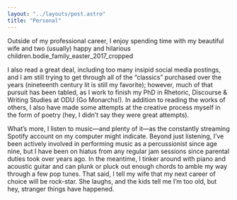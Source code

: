 ```yaml
---
layout: "../layouts/post.astro"
title: "Personal"
---
```


Outside of my professional career, I enjoy spending time with my beautiful wife and two (usually) happy and hilarious children.bodie_family_easter_2017_cropped

I also read a great deal, including too many insipid social media postings, and I am still trying to get through all of the “classics” purchased over the years (nineteenth century lit is still my favorite); however, much of that pursuit has been tabled, as I work to finish my PhD in Rhetoric, Discourse & Writing Studies at ODU (Go Monarchs!).  In addition to reading the works of others, I also have made some attempts at the creative process myself in the form of poetry (hey, I didn’t say they were great attempts).

What’s more, I listen to music—and plenty of it—as the constantly streaming Spotify account on my computer might indicate. Beyond just listening, I’ve been actively involved in performing music as a percussionist since age nine, but I have been on hiatus from any regular jam sessions since parental duties took over years ago.  In the meantime, I tinker around with piano and acoustic guitar and can plunk or pluck out enough chords to amble my way through a few pop tunes.  That said, I tell my wife that my next career of choice will be rock-star.  She laughs, and the kids tell me I’m too old, but hey, stranger things have happened.